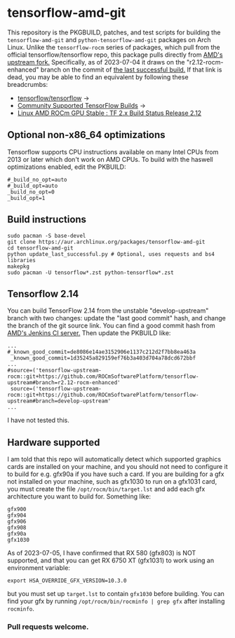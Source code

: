 # tensorflow-amd-git
This repository is the PKGBUILD, patches, and test scripts for building the `tensorflow-amd-git` and `python-tensorflow-amd-git` packages on Arch Linux.
Unlike the `tensorflow-rocm` series of packages, which pull from the official tensorflow/tensorflow repo,
this package pulls directly from [AMD's upstream fork.](https://github.com/ROCmSoftwarePlatform/tensorflow-upstream/)
Specifically, as of 2023-07-04 it draws on the "r2.12-rocm-enhanced" branch on the commit of [the last successful build.](http://ml-ci.amd.com:21096/job/tensorflow/job/release-rocmfork-r212-rocm-enhanced/job/release-build-whl/lastSuccessfulBuild/)
If that link is dead, you may be able to find an equivalent by following these breadcrumbs:
* [tensorflow/tensorflow](https://github.com/tensorflow/tensorflow/) ->
* [Community Supported TensorFlow Builds](https://github.com/tensorflow/build#community-supported-tensorflow-builds) ->
* [Linux AMD ROCm GPU Stable : TF 2.x 	Build Status 	Release 2.12](http://ml-ci.amd.com:21096/job/tensorflow/job/nightly-rocmfork-develop-upstream/job/nightly-build-whl/lastSuccessfulBuild/)

## Optional non-x86_64 optimizations
Tensorflow supports CPU instructions available on many Intel CPUs from 2013 or later which don't work on AMD CPUs.
To build with the haswell optimizations enabled, edit the PKBUILD:
```
#_build_no_opt=auto
#_build_opt=auto
_build_no_opt=0
_build_opt=1
```

## Build instructions
```
sudo pacman -S base-devel
git clone https://aur.archlinux.org/packages/tensorflow-amd-git
cd tensorflow-amd-git
python update_last_successful.py # Optional, uses requests and bs4 libraries
makepkg
sudo pacman -U tensorflow*.zst python-tensorflow*.zst
```

## Tensorflow 2.14
You can build TensorFlow 2.14 from the unstable "develop-upstream" branch with two changes: update the "last good commit" hash, and change the branch of the git source link.
You can find a good commit hash from [AMD's Jenkins CI server.](http://ml-ci.amd.com:21096/job/tensorflow/job/nightly-rocmfork-develop-upstream/job/nightly-build-whl/lastSuccessfulBuild/)
Then update the PKBUILD like:
```
...
#_known_good_commit=de8086e14ae3152906e1137c212d2f7bb8ea463a
 _known_good_commit=1d35245a829159ef76b3a403d704a78dcd672bbf 
...
#source=('tensorflow-upstream-rocm::git+https://github.com/ROCmSoftwarePlatform/tensorflow-upstream#branch=r2.12-rocm-enhanced'
 source=('tensorflow-upstream-rocm::git+https://github.com/ROCmSoftwarePlatform/tensorflow-upstream#branch=develop-upstream'
...
```
I have not tested this.

## Hardware supported
I am told that this repo will automatically detect which supported graphics cards are installed on your machine,
and you should not need to configure it to build for e.g. gfx90a if you have such a card.
If you are building for a gfx not installed on your machine, such as gfx1030 to run on a gfx1031 card,
you must create the file `/opt/rocm/bin/target.lst` and add each gfx architecture you want to build for.
Something like:
```
gfx900
gfx904
gfx906
gfx908
gfx90a
gfx1030
```
As of 2023-07-05, I have confirmed that RX 580 (gfx803) is NOT supported, and that you can get RX 6750 XT (gfx1031) to work using an environment variable:
```
export HSA_OVERRIDE_GFX_VERSION=10.3.0
```
but you must set up `target.lst` to contain `gfx1030` before building.
You can find your gfx by running `/opt/rocm/bin/rocminfo | grep gfx` after installing `rocminfo`.

### Pull requests welcome.
